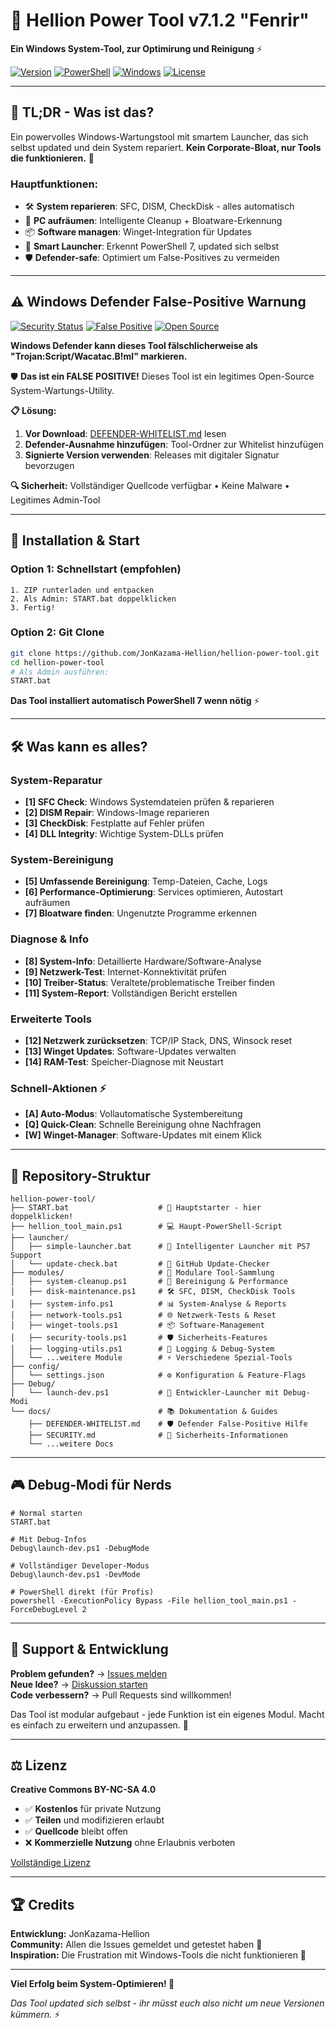# 🔧 Hellion Power Tool v7.1.2 "Fenrir"

**Ein Windows System-Tool, zur Optimirung und Reinigung** ⚡

[![Version](https://img.shields.io/badge/Version-7.1.2%20Fenrir-blue.svg)](https://github.com/JonKazama-Hellion/hellion-power-tool)
[![PowerShell](https://img.shields.io/badge/PowerShell-5.1%2B%20%7C%207.0%2B-blue.svg)](https://github.com/PowerShell/PowerShell)
[![Windows](https://img.shields.io/badge/Windows-10%2F11-green.svg)](https://www.microsoft.com/windows)
[![License](https://img.shields.io/badge/License-CC%20BY--NC--SA%204.0-orange.svg)](https://creativecommons.org/licenses/by-nc-sa/4.0/)

---

## 👀 **TL;DR - Was ist das?**

Ein powervolles Windows-Wartungstool mit smartem Launcher, das sich selbst updated und dein System repariert. 
**Kein Corporate-Bloat, nur Tools die funktionieren.** 🎯

### **Hauptfunktionen:**
- 🛠️ **System reparieren**: SFC, DISM, CheckDisk - alles automatisch
- 🧹 **PC aufräumen**: Intelligente Cleanup + Bloatware-Erkennung  
- 📦 **Software managen**: Winget-Integration für Updates
- 🚀 **Smart Launcher**: Erkennt PowerShell 7, updated sich selbst
- 🛡️ **Defender-safe**: Optimiert um False-Positives zu vermeiden

---

## ⚠️ **Windows Defender False-Positive Warnung**

[![Security Status](https://img.shields.io/badge/Security-Verified%20Safe-green)](SECURITY.md)
[![False Positive](https://img.shields.io/badge/Defender-False%20Positive%20Warning-yellow)](DEFENDER-WHITELIST.md)
[![Open Source](https://img.shields.io/badge/Source-Fully%20Available-blue)](https://github.com/JonKazama-Hellion/hellion-power-tool)

**Windows Defender kann dieses Tool fälschlicherweise als "Trojan:Script/Wacatac.B!ml" markieren.**

🛡️ **Das ist ein FALSE POSITIVE!** Dieses Tool ist ein legitimes Open-Source System-Wartungs-Utility.

**📋 Lösung:**
1. **Vor Download**: [DEFENDER-WHITELIST.md](DEFENDER-WHITELIST.md) lesen
2. **Defender-Ausnahme hinzufügen**: Tool-Ordner zur Whitelist hinzufügen  
3. **Signierte Version verwenden**: Releases mit digitaler Signatur bevorzugen

**🔍 Sicherheit:** Vollständiger Quellcode verfügbar • Keine Malware • Legitimes Admin-Tool

---

## 🚀 **Installation & Start**

### Option 1: Schnellstart (empfohlen)
```batch
1. ZIP runterladen und entpacken
2. Als Admin: START.bat doppelklicken  
3. Fertig!
```

### Option 2: Git Clone
```bash
git clone https://github.com/JonKazama-Hellion/hellion-power-tool.git
cd hellion-power-tool
# Als Admin ausführen:
START.bat
```

**Das Tool installiert automatisch PowerShell 7 wenn nötig** ⚡

---

## 🛠️ **Was kann es alles?**

### **System-Reparatur**
- **[1] SFC Check**: Windows Systemdateien prüfen & reparieren  
- **[2] DISM Repair**: Windows-Image reparieren
- **[3] CheckDisk**: Festplatte auf Fehler prüfen
- **[4] DLL Integrity**: Wichtige System-DLLs prüfen

### **System-Bereinigung** 
- **[5] Umfassende Bereinigung**: Temp-Dateien, Cache, Logs
- **[6] Performance-Optimierung**: Services optimieren, Autostart aufräumen
- **[7] Bloatware finden**: Ungenutzte Programme erkennen

### **Diagnose & Info**
- **[8] System-Info**: Detaillierte Hardware/Software-Analyse
- **[9] Netzwerk-Test**: Internet-Konnektivität prüfen  
- **[10] Treiber-Status**: Veraltete/problematische Treiber finden
- **[11] System-Report**: Vollständigen Bericht erstellen

### **Erweiterte Tools**
- **[12] Netzwerk zurücksetzen**: TCP/IP Stack, DNS, Winsock reset
- **[13] Winget Updates**: Software-Updates verwalten
- **[14] RAM-Test**: Speicher-Diagnose mit Neustart

### **Schnell-Aktionen** ⚡
- **[A] Auto-Modus**: Vollautomatische Systembereitung
- **[Q] Quick-Clean**: Schnelle Bereinigung ohne Nachfragen
- **[W] Winget-Manager**: Software-Updates mit einem Klick

---

## 📁 **Repository-Struktur**

```
hellion-power-tool/
├── START.bat                    # 🚀 Hauptstarter - hier doppelklicken!
├── hellion_tool_main.ps1        # 💻 Haupt-PowerShell-Script  
├── launcher/
│   ├── simple-launcher.bat      # 🎯 Intelligenter Launcher mit PS7 Support
│   └── update-check.bat         # 🔄 GitHub Update-Checker
├── modules/                     # 🧩 Modulare Tool-Sammlung
│   ├── system-cleanup.ps1       # 🧹 Bereinigung & Performance
│   ├── disk-maintenance.ps1     # 🛠️ SFC, DISM, CheckDisk Tools
│   ├── system-info.ps1          # 📊 System-Analyse & Reports
│   ├── network-tools.ps1        # 🌐 Netzwerk-Tests & Reset  
│   ├── winget-tools.ps1         # 📦 Software-Management
│   ├── security-tools.ps1       # 🛡️ Sicherheits-Features
│   ├── logging-utils.ps1        # 📝 Logging & Debug-System
│   └── ...weitere Module        # ⚡ Verschiedene Spezial-Tools
├── config/
│   └── settings.json            # ⚙️ Konfiguration & Feature-Flags
├── Debug/
│   └── launch-dev.ps1           # 🔧 Entwickler-Launcher mit Debug-Modi
└── docs/                        # 📚 Dokumentation & Guides
    ├── DEFENDER-WHITELIST.md    # 🛡️ Defender False-Positive Hilfe
    ├── SECURITY.md              # 🔐 Sicherheits-Informationen  
    └── ...weitere Docs
```

---

## 🎮 **Debug-Modi für Nerds**

```batch
# Normal starten
START.bat

# Mit Debug-Infos  
Debug\launch-dev.ps1 -DebugMode

# Vollständiger Developer-Modus
Debug\launch-dev.ps1 -DevMode

# PowerShell direkt (für Profis)
powershell -ExecutionPolicy Bypass -File hellion_tool_main.ps1 -ForceDebugLevel 2
```

---

## 🤝 **Support & Entwicklung**

**Problem gefunden?** → [Issues melden](https://github.com/JonKazama-Hellion/hellion-power-tool/issues)  
**Neue Idee?** → [Diskussion starten](https://github.com/JonKazama-Hellion/hellion-power-tool/discussions)  
**Code verbessern?** → Pull Requests sind willkommen!

Das Tool ist modular aufgebaut - jede Funktion ist ein eigenes Modul. Macht es einfach zu erweitern und anzupassen. 🧩

---

## ⚖️ **Lizenz**

**Creative Commons BY-NC-SA 4.0** 
- ✅ **Kostenlos** für private Nutzung
- ✅ **Teilen** und modifizieren erlaubt  
- ✅ **Quellcode** bleibt offen
- ❌ **Kommerzielle Nutzung** ohne Erlaubnis verboten

[Vollständige Lizenz](LICENSE)

---

## 🏆 **Credits**

**Entwicklung:** JonKazama-Hellion  
**Community:** Allen die Issues gemeldet und getestet haben 🙏  
**Inspiration:** Die Frustration mit Windows-Tools die nicht funktionieren 😤  

---

**Viel Erfolg beim System-Optimieren! 🚀**

*Das Tool updated sich selbst - ihr müsst euch also nicht um neue Versionen kümmern.* ⚡
